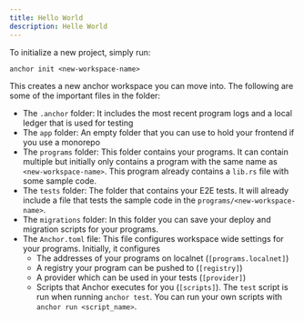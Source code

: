 ```yaml
---
title: Hello World
description: Helle World
---
```


To initialize a new project, simply run:

```shell
anchor init <new-workspace-name>
```

This creates a new anchor workspace you can move into. The following are some of the important files in the folder:

- The `.anchor` folder: It includes the most recent program logs and a local ledger that is used for testing
- The `app` folder: An empty folder that you can use to hold your frontend if you use a monorepo
- The `programs` folder: This folder contains your programs. It can contain multiple but initially only contains a program with the same name as `<new-workspace-name>`. This program already contains a `lib.rs` file with some sample code.
- The `tests` folder: The folder that contains your E2E tests. It will already include a file that tests the sample code in the `programs/<new-workspace-name>`.
- The `migrations` folder: In this folder you can save your deploy and migration scripts for your programs.
- The `Anchor.toml` file: This file configures workspace wide settings for your programs. Initially, it configures
  - The addresses of your programs on localnet (`[programs.localnet]`)
  - A registry your program can be pushed to (`[registry]`)
  - A provider which can be used in your tests (`[provider]`)
  - Scripts that Anchor executes for you (`[scripts]`). The `test` script is run when running `anchor test`. You can run your own scripts with `anchor run <script_name>`.
